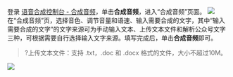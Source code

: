 登录 [语音合成控制台 - 合成音频](https://console.cloud.tencent.com/tts/complexaudio)，单击**合成音频**，进入“合成音频”页面。
![](https://main.qcloudimg.com/raw/f623021670f1957a5dfa524005b2cb1f.png)
在“合成音频”页，选择音色、调节音量和语速、输入需要合成的文字，其中“输入需要合成的文字”的文字来源可为手动输入文本、上传文本文件和解析公众号文字三种，可根据需要自行选择输入文字来源。填写完成后，单击**合成音频**即可。
>?上传文本文件：支持 .txt，.doc 和 .docx 格式的文件，大小不超过10M。

![](https://main.qcloudimg.com/raw/fa3fedf65145da4f923d442ed73ed1b6.png)
